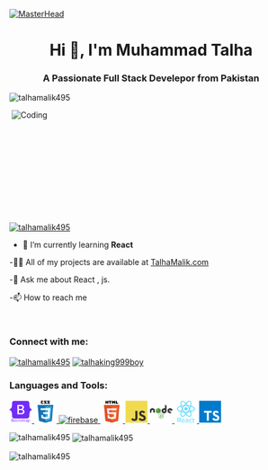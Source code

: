 [![MasterHead](https://1.bp.blogspot.com/-7A4WynwlLsMw/XbBpCXG8fHI/AAAAAAAAMt4/uOa1bpLskYgrwGbllhSu2SDj_Mig8SXJQCLcBGAsYHQ/s1600/2000_600px.gif
)](https://rishavchanda.io)
<h1 align="center">Hi 👋, I'm Muhammad Talha</h1>
<h3 align="center"> A Passionate Full Stack Develepor from Pakistan</h3> 

<p align="left"> <img src="https://komarev.com/ghpvc/?username=talhamalik495&label=Profile%20views&color=0e75b6&style=flat" alt="talhamalik495" /> </p>
<img align="right" alt="Coding" width="500" 
height="200"src="https://camo.githubusercontent.com/4d9f5ecceb711eec6e2018f38a5677dc657c9738d4a65ba3b928c41c0a45b439/68747470733a2f2f6d69726f2e6d656469756d2e636f6d2f6d61782f313336302f302a37513379765349765f7430696f4a2d5a2e676966"/>  

<p align="left"> <a href="https://github.com/ryo-ma/github-profile-trophy"><img src="https://github-profile-trophy.vercel.app/?username=talhamalik495" alt="talhamalik495" /></a> </p>

- 🌱 I’m currently learning **React**

-👨‍💻 All of my projects are available at  <a href="https://github.com/Talhamalik495/Talhamalik495" target="blank">TalhaMalik.com</a>

-💬 Ask me about React , js.

-📫 How to reach me 

<p align="left"> <a href="https://twitter.com/" target="blank"><img src="https://img.shields.io/twitter/follow/?logo=twitter&style=for-the-badge" alt="" /></a> </p>
<h3 align="left">Connect with me:</h3>
<p align="left">
<a href="https://linkedin.com/in/talhamalik495" target="blank"><img align="center" src="https://raw.githubusercontent.com/rahuldkjain/github-profile-readme-generator/master/src/images/icons/Social/linked-in-alt.svg" alt="talhamalik495" height="30" width="40" /></a>
<a href="https://instagram.com/talhaking999boy" target="blank"><img align="center" src="https://raw.githubusercontent.com/rahuldkjain/github-profile-readme-generator/master/src/images/icons/Social/instagram.svg" alt="talhaking999boy" height="30" width="40" /></a>
</p>
<h3 align="left">Languages and Tools:</h3>
<p align="left"> <a href="https://getbootstrap.com" target="_blank" rel="noreferrer"> <img src="https://raw.githubusercontent.com/devicons/devicon/master/icons/bootstrap/bootstrap-plain-wordmark.svg" alt="bootstrap" width="40" height="40"/> </a> <a href="https://www.w3schools.com/css/" target="_blank" rel="noreferrer"> <img src="https://raw.githubusercontent.com/devicons/devicon/master/icons/css3/css3-original-wordmark.svg" alt="css3" width="40" height="40"/> </a> <a href="https://firebase.google.com/" target="_blank" rel="noreferrer"> <img src="https://www.vectorlogo.zone/logos/firebase/firebase-icon.svg" alt="firebase" width="40" height="40"/> </a> <a href="https://www.w3.org/html/" target="_blank" rel="noreferrer"> <img src="https://raw.githubusercontent.com/devicons/devicon/master/icons/html5/html5-original-wordmark.svg" alt="html5" width="40" height="40"/> </a> <a href="https://developer.mozilla.org/en-US/docs/Web/JavaScript" target="_blank" rel="noreferrer"> <img src="https://raw.githubusercontent.com/devicons/devicon/master/icons/javascript/javascript-original.svg" alt="javascript" width="40" height="40"/> </a> <a href="https://nodejs.org" target="_blank" rel="noreferrer"> <img src="https://raw.githubusercontent.com/devicons/devicon/master/icons/nodejs/nodejs-original-wordmark.svg" alt="nodejs" width="40" height="40"/> </a> <a href="https://reactjs.org/" target="_blank" rel="noreferrer"> <img src="https://raw.githubusercontent.com/devicons/devicon/master/icons/react/react-original-wordmark.svg" alt="react" width="40" height="40"/> </a> <a href="https://www.typescriptlang.org/" target="_blank" rel="noreferrer"> <img src="https://raw.githubusercontent.com/devicons/devicon/master/icons/typescript/typescript-original.svg" alt="typescript" width="40" height="40"/> </a> </p>

<p><img align="left" src="https://github-readme-stats.vercel.app/api/top-langs?username=talhamalik495&show_icons=true&locale=en&layout=compact" alt="talhamalik495" /></p>

<p>&nbsp;<img align="center" src="https://github-readme-stats.vercel.app/api?username=talhamalik495&show_icons=true&locale=en" alt="talhamalik495" /></p>

<p><img align="center" src="https://github-readme-streak-stats.herokuapp.com/?user=talhamalik495&" alt="talhamalik495" /></p>
  
<!---
Talhamalik495/Talhamalik495 is a ✨ special ✨ repository because its `README.md` (this file) appears on your GitHub profile.
You can click the Preview link to take a look at your changes.
--->
